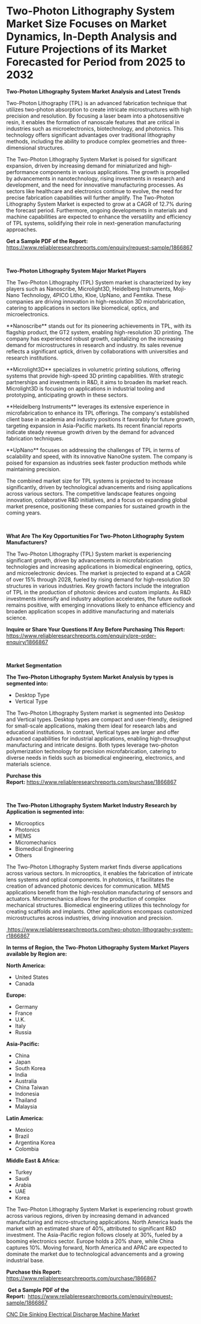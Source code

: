 <p><h1>Two-Photon Lithography System Market Size Focuses on Market Dynamics, In-Depth Analysis and Future Projections of its Market Forecasted for Period from 2025 to 2032</h1></p><p><strong>Two-Photon Lithography System Market Analysis and Latest Trends</strong></p>
<p><p>Two-Photon Lithography (TPL) is an advanced fabrication technique that utilizes two-photon absorption to create intricate microstructures with high precision and resolution. By focusing a laser beam into a photosensitive resin, it enables the formation of nanoscale features that are critical in industries such as microelectronics, biotechnology, and photonics. This technology offers significant advantages over traditional lithography methods, including the ability to produce complex geometries and three-dimensional structures.</p><p>The Two-Photon Lithography System Market is poised for significant expansion, driven by increasing demand for miniaturized and high-performance components in various applications. The growth is propelled by advancements in nanotechnology, rising investments in research and development, and the need for innovative manufacturing processes. As sectors like healthcare and electronics continue to evolve, the need for precise fabrication capabilities will further amplify. The Two-Photon Lithography System Market is expected to grow at a CAGR of 12.7% during the forecast period. Furthermore, ongoing developments in materials and machine capabilities are expected to enhance the versatility and efficiency of TPL systems, solidifying their role in next-generation manufacturing approaches.</p></p>
<p><strong>Get a Sample PDF of the Report:&nbsp;</strong> <a href="https://www.reliableresearchreports.com/enquiry/request-sample/1866867?utm_campaign=3090&utm_medium=2&utm_source=Github&utm_content=ia&utm_term=12042025&utm_id=two-photon-lithography-system">https://www.reliableresearchreports.com/enquiry/request-sample/1866867</a></p>
<p>&nbsp;</p>
<p><strong>Two-Photon Lithography System Major Market Players</strong></p>
<p><p>The Two-Photon Lithography (TPL) System market is characterized by key players such as Nanoscribe, Microlight3D, Heidelberg Instruments, Moji-Nano Technology, 4PICO Litho, Kloe, UpNano, and Femtika. These companies are driving innovation in high-resolution 3D microfabrication, catering to applications in sectors like biomedical, optics, and microelectronics.</p><p>**Nanoscribe** stands out for its pioneering achievements in TPL, with its flagship product, the GT2 system, enabling high-resolution 3D printing. The company has experienced robust growth, capitalizing on the increasing demand for microstructures in research and industry. Its sales revenue reflects a significant uptick, driven by collaborations with universities and research institutions.</p><p>**Microlight3D** specializes in volumetric printing solutions, offering systems that provide high-speed 3D printing capabilities. With strategic partnerships and investments in R&D, it aims to broaden its market reach. Microlight3D is focusing on applications in industrial tooling and prototyping, anticipating growth in these sectors.</p><p>**Heidelberg Instruments** leverages its extensive experience in microfabrication to enhance its TPL offerings. The company's established client base in academia and industry positions it favorably for future growth, targeting expansion in Asia-Pacific markets. Its recent financial reports indicate steady revenue growth driven by the demand for advanced fabrication techniques.</p><p>**UpNano** focuses on addressing the challenges of TPL in terms of scalability and speed, with its innovative NanoOne system. The company is poised for expansion as industries seek faster production methods while maintaining precision.</p><p>The combined market size for TPL systems is projected to increase significantly, driven by technological advancements and rising applications across various sectors. The competitive landscape features ongoing innovation, collaborative R&D initiatives, and a focus on expanding global market presence, positioning these companies for sustained growth in the coming years.</p></p>
<p>&nbsp;</p>
<p><strong>What Are The Key Opportunities For Two-Photon Lithography System Manufacturers?</strong></p>
<p><p>The Two-Photon Lithography (TPL) System market is experiencing significant growth, driven by advancements in microfabrication technologies and increasing applications in biomedical engineering, optics, and microelectronic devices. The market is projected to expand at a CAGR of over 15% through 2028, fueled by rising demand for high-resolution 3D structures in various industries. Key growth factors include the integration of TPL in the production of photonic devices and custom implants. As R&D investments intensify and industry adoption accelerates, the future outlook remains positive, with emerging innovations likely to enhance efficiency and broaden application scopes in additive manufacturing and materials science.</p></p>
<p><strong>Inquire or Share Your Questions If Any Before Purchasing This Report:</strong> <a href="https://www.reliableresearchreports.com/enquiry/pre-order-enquiry/1866867?utm_campaign=3090&utm_medium=2&utm_source=Github&utm_content=ia&utm_term=12042025&utm_id=two-photon-lithography-system">https://www.reliableresearchreports.com/enquiry/pre-order-enquiry/1866867</a></p>
<p>&nbsp;</p>
<p><strong>Market Segmentation</strong></p>
<p><strong>The Two-Photon Lithography System Market Analysis by types is segmented into:</strong></p>
<p><ul><li>Desktop Type</li><li>Vertical Type</li></ul></p>
<p><p>The Two-Photon Lithography System market is segmented into Desktop and Vertical types. Desktop types are compact and user-friendly, designed for small-scale applications, making them ideal for research labs and educational institutions. In contrast, Vertical types are larger and offer advanced capabilities for industrial applications, enabling high-throughput manufacturing and intricate designs. Both types leverage two-photon polymerization technology for precision microfabrication, catering to diverse needs in fields such as biomedical engineering, electronics, and materials science.</p></p>
<p><strong>Purchase this Report:&nbsp;</strong><a href="https://www.reliableresearchreports.com/purchase/1866867?utm_campaign=3090&utm_medium=2&utm_source=Github&utm_content=ia&utm_term=12042025&utm_id=two-photon-lithography-system">https://www.reliableresearchreports.com/purchase/1866867</a></p>
<p>&nbsp;</p>
<p><strong>The Two-Photon Lithography System Market Industry Research by Application is segmented into:</strong></p>
<p><ul><li>Microoptics</li><li>Photonics</li><li>MEMS</li><li>Micromechanics</li><li>Biomedical Engineering</li><li>Others</li></ul></p>
<p><p>The Two-Photon Lithography System market finds diverse applications across various sectors. In microoptics, it enables the fabrication of intricate lens systems and optical components. In photonics, it facilitates the creation of advanced photonic devices for communication. MEMS applications benefit from the high-resolution manufacturing of sensors and actuators. Micromechanics allows for the production of complex mechanical structures. Biomedical engineering utilizes this technology for creating scaffolds and implants. Other applications encompass customized microstructures across industries, driving innovation and precision.</p></p>
<p><a href="https://www.reliableresearchreports.com/two-photon-lithography-system-r1866867?utm_campaign=3090&utm_medium=2&utm_source=Github&utm_content=ia&utm_term=12042025&utm_id=two-photon-lithography-system">&nbsp;https://www.reliableresearchreports.com/two-photon-lithography-system-r1866867</a></p>
<p><strong>In terms of Region, the Two-Photon Lithography System Market Players available by Region are:</strong></p>
<p>
    <p> <strong> North America: </strong>
        <ul>
            <li>United States</li>
            <li>Canada</li>
        </ul>
        </p> 
    <p> <strong> Europe: </strong>
        <ul>
            <li>Germany</li>
            <li>France</li>
            <li>U.K.</li>
            <li>Italy</li>
            <li>Russia</li>
        </ul>
        </p> 
    <p> <strong> Asia-Pacific: </strong>
        <ul>
            <li>China</li>
            <li>Japan</li>
            <li>South Korea</li>
            <li>India</li>
            <li>Australia</li>
            <li>China Taiwan</li>
            <li>Indonesia</li>
            <li>Thailand</li>
            <li>Malaysia</li>
        </ul>
        </p> 
    <p> <strong> Latin America: </strong>
        <ul>
            <li>Mexico</li>
            <li>Brazil</li>
            <li>Argentina Korea</li>
            <li>Colombia</li>
        </ul>
        </p> 
    <p> <strong> Middle East & Africa: </strong>
        <ul>
            <li>Turkey</li>
            <li>Saudi</li>
            <li>Arabia</li>
            <li>UAE</li>
            <li>Korea</li>
        </ul>
    </p>
    </p>
<p><p>The Two-Photon Lithography System Market is experiencing robust growth across various regions, driven by increasing demand in advanced manufacturing and micro-structuring applications. North America leads the market with an estimated share of 40%, attributed to significant R&D investment. The Asia-Pacific region follows closely at 30%, fueled by a booming electronics sector. Europe holds a 20% share, while China captures 10%. Moving forward, North America and APAC are expected to dominate the market due to technological advancements and a growing industrial base.</p></p>
<p><strong>Purchase this Report: </strong><a href="https://www.reliableresearchreports.com/purchase/1866867?utm_campaign=3090&utm_medium=2&utm_source=Github&utm_content=ia&utm_term=12042025&utm_id=two-photon-lithography-system">https://www.reliableresearchreports.com/purchase/1866867</a></p>
<p>&nbsp;<strong>Get a Sample PDF of the Report:&nbsp;&nbsp;</strong><a href="https://www.reliableresearchreports.com/enquiry/request-sample/1866867?utm_campaign=3090&utm_medium=2&utm_source=Github&utm_content=ia&utm_term=12042025&utm_id=two-photon-lithography-system">https://www.reliableresearchreports.com/enquiry/request-sample/1866867</a></p>
<p><strong></strong></p>
<p><p><a href="https://github.com/kaqiewan/Market-Research-Report-List-1/blob/main/cnc-die-sinking-electrical-discharge-machine-market.md?utm_campaign=3090&utm_medium=2&utm_source=Github&utm_content=ia&utm_term=12042025&utm_id=two-photon-lithography-system">CNC Die Sinking Electrical Discharge Machine Market</a></p></p>
